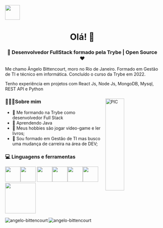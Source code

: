 <a href="https://www.linkedin.com/in/angelobittencourt/" target="blank">
    <img src="https://i.ibb.co/Kx2GSrT/linkedin.png" width="48px" height="48px">
</a>

<h1 align="center">Olá! 👋 </h1>
<h3 align="center">🚀 Desenvolvedor FullStack formado pela Trybe | Open Source ♥ </h3>
<p> Me chamo Ângelo Bittencourt, moro no Rio de Janeiro. Formado em Gestão de TI e técnico em informática. Concluído o curso da Trybe em 2022.
     </p>
<p> Tenho experiência em projetos com React Js, Node Js, MongoDB, Mysql, REST API e Python </p>
<div>
<img width = "35%" align="right" alt="PIC" height="300px" src="https://www.pngitem.com/pimgs/m/4-42822_apple-tv-copy-developer-illustration-png-transparent-png.png" />
<div align="left"> 
  <h3> 👨🏻‍💻Sobre mim </h3>

- 🔭 Me formando na Trybe como desenvolvedor Full Stack
- 🎂 Aprendendo Java
- 🤔 Meus hobbies são jogar video-game e ler livros;
- 💼 Sou formado em Gestão de TI mas busco uma mudança de carreira na área de DEV;
    
</div> 
</div>

<div>
  <h3> 💻 Linguagens e ferramentas </h3>
  <p>
      <img src="https://media3.giphy.com/media/fsEaZldNC8A1PJ3mwp/giphy.gif?cid=790b7611e1d9bf649ef2423c0cff0766360a9335181ae830&rid=giphy.gif&ct=s" width="50"><img src="https://media2.giphy.com/media/XAxylRMCdpbEWUAvr8/giphy.gif?cid=790b76115d1c32da57b939df9aac8529933a8ffd652c6f1a&rid=giphy.gif&ct=s" width="50">
  <img src="https://media3.giphy.com/media/ln7z2eWriiQAllfVcn/200w.webp" width="50"><img src="https://i.giphy.com/media/eNAsjO55tPbgaor7ma/200w.webp" width="50"><img src="https://i.giphy.com/media/IdyAQJVN2kVPNUrojM/200.webp" width="50"><img src="https://media3.giphy.com/media/kdFc8fubgS31b8DsVu/giphy.webp" width="50"><img src="https://media.giphy.com/media/kH1DBkPNyZPOk0BxrM/giphy.gif" width="100">
  <p>
</div> 
<div>
<p>
    <img align="left" src="https://github-readme-stats.vercel.app/api?username=AngeloBittencourt" alt="angelo-bittencourt" />
</p>

<p>
    <img align="left" src="https://github-readme-stats.vercel.app/api/top-langs/?username=AngeloBittencourt&layout=compact" alt="angelo-bittencourt" />
</p>
</div>
